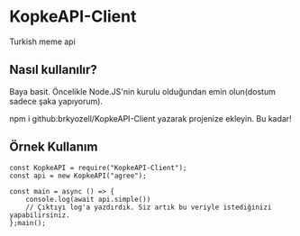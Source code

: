 # KopkeAPI-Client
Turkish meme api

## Nasıl kullanılır?
Baya basit. Öncelikle Node.JS'nin kurulu olduğundan emin olun(dostum sadece şaka yapıyorum).

npm i github:brkyozell/KopkeAPI-Client yazarak projenize ekleyin.
Bu kadar!

## Örnek Kullanım

```
const KopkeAPI = require("KopkeAPI-Client");
const api = new KopkeAPI("agree");

const main = async () => {
    console.log(await api.simple())
    // Çıktıyı log'a yazdırdık. Siz artık bu veriyle istediğinizi yapabilirsiniz.
};main();
```

